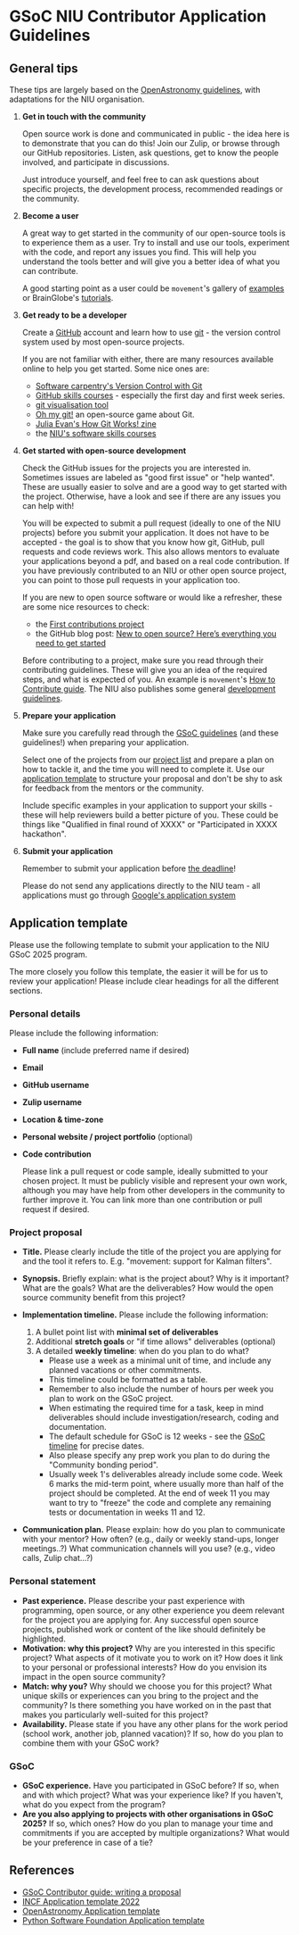 # GSoC NIU Contributor Application Guidelines

## General tips
These tips are largely based on the [OpenAstronomy guidelines](https://openastronomy.org/gsoc/student_guidelines.html), with adaptations for the NIU organisation.

1. **Get in touch with the community**

    Open source work is done and communicated in public - the idea here is to demonstrate that you can do this! Join our Zulip, or browse through our GitHub repositories. Listen, ask questions, get to know the people involved, and participate in discussions. 
    
    Just introduce yourself, and feel free to can ask questions about specific projects, the development process, recommended readings or the community. 

2. **Become a user**

    A great way to get started in the community of our open-source tools is to experience them as a user. Try to install and use our tools, experiment with the code, and report any issues you find. This will help you understand the tools better and will give you a better idea of what you can contribute.

    A good starting point as a user could be `movement`'s gallery of [examples](https://movement.neuroinformatics.dev/examples/index.html) or BrainGlobe's [tutorials](https://brainglobe.info/tutorials/index.html).

3. **Get ready to be a developer**

    Create a [GitHub](https://github.com/) account and learn how to use [git](https://git-scm.com/) - the version control system used by most open-source projects. 
    
    If you are not familiar with either, there are many resources available online to help you get started. Some nice ones are:

    - [Software carpentry's Version Control with Git](https://swcarpentry.github.io/git-novice/)
    - [GitHub skills courses](https://skills.github.com/) - especially the first day and first week series.
    - [git visualisation tool](https://cfinnberg.github.io/visualizing-git/)
    - [Oh my git!](https://ohmygit.org/) an open-source game about Git.
    - [Julia Evan's How Git Works! zine](https://jvns.ca/blog/2024/04/25/new-zine--how-git-works-/)
    - the [NIU's software skills courses](https://software-skills.neuroinformatics.dev/courses/index.html)
   
4. **Get started with open-source development**

    Check the GitHub issues for the projects you are interested in. Sometimes issues are labeled as "good first issue" or "help wanted". These are usually easier to solve and are a good way to get started with the project. Otherwise, have a look and see if there are any issues you can help with!

    You will be expected to submit a pull request (ideally to one of the NIU projects) before you submit your application. It does not have to be accepted - the goal is to show that you know how git, GitHub, pull requests and code reviews work. This also allows mentors to evaluate your applications beyond a pdf, and based on a real code contribution. If you have previously contributed to an NIU or other open source project, you can point to those pull requests in your application too.

    If you are new to open source software or would like a refresher, these are some nice resources to check:

    - the [First contributions project](https://github.com/firstcontributions/first-contributions)
    - the GitHub blog post: [New to open source? Here’s everything you need to get started](https://github.blog/open-source/new-to-open-source-heres-everything-you-need-to-get-started/)

    Before contributing to a project, make sure you read through their contributing guidelines. These will give you an idea of the required steps, and what is expected of you. An example is `movement`'s [How to Contribute guide](https://movement.neuroinformatics.dev/community/contributing.html#target-contributing). The NIU also publishes some general [development guidelines](https://neuroinformatics.dev/get-involved/languages_frameworks.html).


5. **Prepare your application**

    Make sure you carefully read through the [GSoC guidelines](https://google.github.io/gsocguides//student/writing-a-proposal) (and these guidelines!) when preparing your application. 

    Select one of the projects from our [project list](projects_2025.md) and prepare a plan on how to tackle it, and the time you will need to complete it. Use our [application template](#application-template) to structure your proposal and don't be shy to ask for feedback from the mentors or the community.

    Include specific examples in your application to support your skills - these will help reviewers build a better picture of you. These could be things like "Qualified in final round of XXXX" or "Participated in XXXX hackathon".


6. **Submit your application**

    Remember to submit your application before [the deadline](https://developers.google.com/open-source/gsoc/timeline#april_8_-_1800_utc)! 
    
    Please do not send any applications directly to the NIU team - all applications must go through [Google's application system](https://summerofcode.withgoogle.com/)
    

## Application template

Please use the following template to submit your application to the NIU GSoC 2025 program.

The more closely you follow this template, the easier it will be for us to review your application! Please include clear headings for all the different sections.

### Personal details
Please include the following information:
- **Full name** (include preferred name if desired)
- **Email**
- **GitHub username**
- **Zulip username**
- **Location & time-zone**
- **Personal website / project portfolio** (optional)
- **Code contribution**

    Please link a pull request or code sample, ideally submitted to your chosen project. It must be publicly visible and represent your own work, although you may have help from other developers in the community to further improve it. You can link more than one contribution or pull request if desired.

### Project proposal
- **Title.**
    Please clearly include the title of the project you are applying for and the tool it refers to. E.g. "movement: support for Kalman filters".

- **Synopsis.**
    Briefly explain: what is the project about? Why is it important? What are the goals? What are the deliverables? How would the open source community benefit from this project?

- **Implementation timeline.**
    Please include the following information:
    1. A bullet point list with **minimal set of deliverables**
    2. Additional **stretch goals** or "if time allows" deliverables (optional)
    3. A detailed **weekly timeline**: when do you plan to do what? 
        - Please use a week as a minimal unit of time, and include any planned vacations or other commitments. 
        - This timeline could be formatted as a table. 
        - Remember to also include the number of hours per week you plan to work on the GSoC project. 
        - When estimating the required time for a task, keep in mind deliverables should include investigation/research, coding and documentation. 
        - The default schedule for GSoC is 12 weeks - see the [GSoC timeline](https://developers.google.com/open-source/gsoc/timeline) for precise dates. 
        - Also please specify any prep work you plan to do during the "Community bonding period".
        - Usually week 1's deliverables already include some code. Week 6 marks the mid-term point, where usually more than half of the project should be completed. At the end of week 11 you may want to try to "freeze" the code and complete any remaining tests or documentation in weeks 11 and 12.

- **Communication plan.**
    Please explain: how do you plan to communicate with your mentor? How often? (e.g., daily or weekly stand-ups, longer meetings..?) What communication channels will you use? (e.g., video calls, Zulip chat...?)

### Personal statement

- **Past experience.** 
    Please describe your past experience with programming, open source, or any other experience you deem relevant for the project you are applying for. Any successful open source projects, published work or content of the like should definitely be highlighted.
- **Motivation: why this project?**
    Why are you interested in this specific project? What aspects of it motivate you to work on it? How does it link to your personal or professional interests? How do you envision its impact in the open source community?
- **Match: why you?**
    Why should we choose you for this project? What unique skills or experiences can you bring to the project and the community? Is there something you have worked on in the past that makes you particularly well-suited for this project?
- **Availability.**
    Please state if you have any other plans for the work period (school work, another job, planned vacation)? If so, how do you plan to combine them with your GSoC work?

### GSoC

- **GSoC experience.**
    Have you participated in GSoC before? If so, when and with which project? What was your experience like? If you haven't, what do you expect from the program?
- **Are you also applying to projects with other organisations in GSoC 2025?**
    If so, which ones? How do you plan to manage your time and commitments if you are accepted by multiple organizations? What would be your preference in case of a tie?


## References
- [GSoC Contributor guide: writing a proposal](https://google.github.io/gsocguides/student/writing-a-proposal)
- [INCF Application template 2022](https://www.incf.org/sites/default/files/files/INCF_GSoC_2022_Application_template.pdf)
- [OpenAstronomy Application template](https://github.com/OpenAstronomy/openastronomy.github.io/wiki/Contributor-Application-template)
- [Python Software Foundation Application template](https://github.com/python-gsoc/python-gsoc.github.io/blob/main/ApplicationTemplate.md)